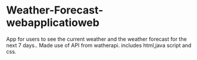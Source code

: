# Weather-Forecast-webapplicatioweb 
App for users to see the current weather and the weather forecast for the next 7 days..
Made use of API from watherapi.
includes html,java script and css.
